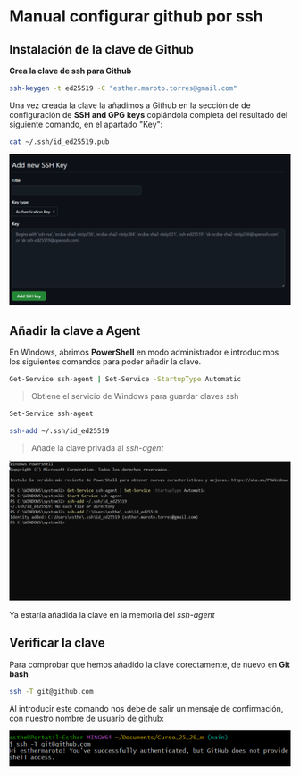 # Manual configurar github por ssh

## Instalación de la clave de Github

**Crea la clave de ssh para Github**

```bash
ssh-keygen -t ed25519 -C "esther.maroto.torres@gmail.com"
```

Una vez creada la clave la añadimos a Github en la sección de de configuración de **SSH and GPG keys** copiándola completa del resultado del siguiente comando, en el apartado "Key":

``` bash
cat ~/.ssh/id_ed25519.pub
```

![imagen ssh](/img/img2.png)


## Añadir la clave a Agent 

En Windows, abrimos **PowerShell** en modo administrador e introducimos los siguientes comandos para poder añadir la clave.

```bash
Get-Service ssh-agent | Set-Service -StartupType Automatic 
```

>Obtiene el servicio de Windows para guardar claves ssh

```bash
Set-Service ssh-agent
```

```bash
ssh-add ~/.ssh/id_ed25519
```

>Añade la clave privada al _ssh-agent_ 



![imagen pwd](/img/img1.png)

Ya estaría añadida la clave en la memoria del _ssh-agent_

## Verificar la clave 

Para comprobar que hemos añadido la clave corectamente, de nuevo en **Git bash**

``` bash 
ssh -T git@github.com
```

Al introducir este comando nos debe de salir  un mensaje de confirmación, con nuestro nombre de usuario de github:

![imagen git](/img/img3.png)


